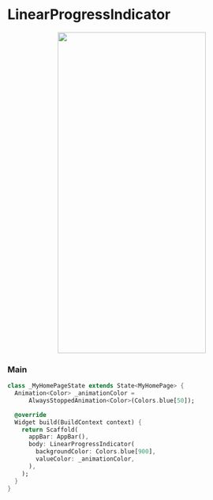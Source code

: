 # LinearProgressIndicator
<p align="center">
<img src="https://docs.google.com/uc?id=1mExNt_3aSenvVJqpLIa_pfUYI7hRK7jC" height="649" width="300">
</p>

### Main
```dart
class _MyHomePageState extends State<MyHomePage> {
  Animation<Color> _animationColor =
      AlwaysStoppedAnimation<Color>(Colors.blue[50]);

  @override
  Widget build(BuildContext context) {
    return Scaffold(
      appBar: AppBar(),
      body: LinearProgressIndicator(
        backgroundColor: Colors.blue[900],
        valueColor: _animationColor,
      ),
    );
  }
}
```
